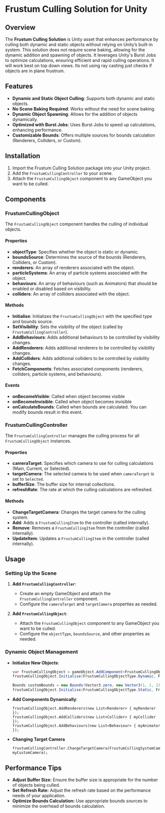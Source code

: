 # Frustum Culling Solution for Unity

## Overview
The **Frustum Culling Solution** is Unity asset that enhances performance by culling both dynamic and static objects without relying on Unity’s built-in system. This solution does not require scene baking, allowing for the dynamic addition and spawning of objects. It leverages Unity's Burst Jobs to optimize calculations, ensuring efficient and rapid culling operations. It will work best on top down views. Its not using ray casting just checks if objects are in plane frustrum.

## Features
- **Dynamic and Static Object Culling**: Supports both dynamic and static objects.
- **No Scene Baking Required**: Works without the need for scene baking.
- **Dynamic Object Spawning**: Allows for the addition of objects dynamically.
- **Optimized with Burst Jobs**: Uses Burst Jobs to speed up calculations, enhancing performance.
- **Customizable Bounds**: Offers multiple sources for bounds calculation (Renderers, Colliders, or Custom).

## Installation
1. Import the Frustum Culling Solution package into your Unity project.
2. Add the `FrustumCullingController` to your scene.
3. Attach the `FrustumCullingObject` component to any GameObject you want to be culled.

## Components

### FrustumCullingObject
The `FrustumCullingObject` component handles the culling of individual objects.

#### Properties
- **objectType**: Specifies whether the object is static or dynamic.
- **boundsSource**: Determines the source of the bounds (Renderers, Colliders, or Custom).
- **renderers**: An array of renderers associated with the object.
- **particleSystems**: An array of particle systems associated with the object.
- **behaviours**: An array of behaviours (such as Animators) that should be enabled or disabled based on visibility.
- **colliders**: An array of colliders associated with the object.

#### Methods
- **Initialise**: Initializes the `FrustumCullingObject` with the specified type and bounds source.
- **SetVisibility**: Sets the visibility of the object (called by `FrustumCullingController`).
- **AddBehaviours**: Adds additional behaviours to be controlled by visibility changes.
- **AddRenderers**: Adds additional renderers to be controlled by visibility changes.
- **AddColliders**: Adds additional colliders to be controlled by visibility changes.
- **FetchComponents**: Fetches associated components (renderers, colliders, particle systems, and behaviours).

#### Events
- **onBecomeVisible**: Called when object becomes visible
- **onBecomeInvisible**: Called when object becomes invisible
- **onCalculateBounds**: Called when bounds are calculated. You can modify bounds result in this event.

### FrustumCullingController
The `FrustumCullingController` manages the culling process for all `FrustumCullingObject` instances.

#### Properties
- **cameraTarget**: Specifies which camera to use for culling calculations (Main, Current, or Selected).
- **targetCamera**: The selected camera to be used when `cameraTarget` is set to `Selected`.
- **bufferSize**: The buffer size for internal collections.
- **refreshRate**: The rate at which the culling calculations are refreshed.

#### Methods
- **ChangeTargetCamera**: Changes the target camera for the culling system.
- **Add**: Adds a `FrustumCullingItem` to the controller (called internally).
- **Remove**: Removes a `FrustumCullingItem` from the controller (called internally).
- **UpdateItem**: Updates a `FrustumCullingItem` in the controller (called internally).

## Usage

### Setting Up the Scene
1. **Add `FrustumCullingController`**:
   - Create an empty GameObject and attach the `FrustumCullingController` component.
   - Configure the `cameraTarget` and `targetCamera` properties as needed.

2. **Add `FrustumCullingObject`**:
   - Attach the `FrustumCullingObject` component to any GameObject you want to be culled.
   - Configure the `objectType`, `boundsSource`, and other properties as needed.

### Dynamic Object Management
- **Initialize New Objects**:
  ```csharp
  var frustumCullingObject = gameObject.AddComponent<FrustumCullingObject>();
  frustumCullingObject.Initialise(FrustumCullingObjectType.Dynamic, FrustumCullingBoundsSource.Renderers);

  Bounds customBounds = new Bounds(Vector3.zero, new Vector3(1, 1, 1));
  frustumCullingObject.Initialise(FrustumCullingObjectType.Static, FrustumCullingBoundsSource.Custom, customBounds);
  ```
- **Add Components Dynamically**:
  ```charp
  frustumCullingObject.AddRenderers(new List<Renderer> { myRenderer });
  frustumCullingObject.AddColliders(new List<Collider> { myCollider });
  frustumCullingObject.AddBehaviours(new List<Behaviour> { myAnimator });
  ```
- **Changing Target Camera**
  ```charp
  frustumCullingController.ChangeTargetCamera(FrustumCullingSystemCameraTarget.Selected, myCustomCamera);
  ```

## Performance Tips
- **Adjust Buffer Size:** Ensure the buffer size is appropriate for the number of objects being culled.
- **Set Refresh Rate:** Adjust the refresh rate based on the performance needs of your application.
- **Optimize Bounds Calculation:** Use appropriate bounds sources to minimize the overhead of bounds calculation.
